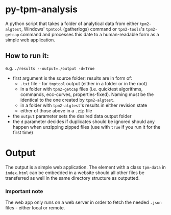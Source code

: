 # py-tpm-analysis

A python script that takes a folder of analytical data from either `tpm2-algtest`, Windows' `tpmtool` (gatherlogs) 
command or `tpm2-tools`'s `tpm2-getcap` command and processes this date to a human-readable form as a simple web application.

## How to run it:
e.g. `./results --output=./output -d=True`

- first argument is the source folder; results are in form of:
    - `.txt` file - for `tmptool` output (either in a folder or in the root)
    - in a folder with `tpm2-getcap` files (i.e. quicktest algorithms, commands, ecc-curves, properties-fixed). 
      Naming must be the identical to the one created by `tpm2-algtest`.
    - in a folder with `tpm2-algtest`'s results in either revision state
    - either of those above in a `.zip` file
- the `output` parameter sets the desired data output folder
- the `d` parameter decides if duplicates should be ignored should any happen when unzipping zipped files (use with `true` if
  you run it for the first time)
  
# Output

The output is a simple web application. The element with a class `tpm-data` in `index.html` can be embedded in a website 
should all other files be transferred as well in the same directory structure as outputted.

### Important note

The web app only runs on a web server in order to fetch the needed `.json` files - either local or remote.